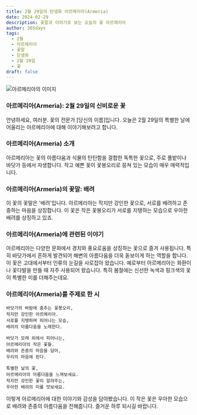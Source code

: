 ```yaml
---
title: 2월 29일의 탄생화 아르메리아(Armeria)
date: 2024-02-29
description: 꽃말과 이야기로 보는 오늘의 꽃 아르메리아
author: 365days
tags:
  - 2월
  - 아르메리아
  - 꽃말
  - 탄생화
  - 2월 29일
  - 꽃
draft: false
---
```


![아르메리아의 이미지](https://cdn.pixabay.com/photo/2019/05/02/18/43/thrift-4174262_1280.jpg#center)


### 아르메리아(Armeria): 2월 29일의 신비로운 꽃

안녕하세요, 여러분. 꽃의 전문가 [당신의 이름]입니다. 오늘은 2월 29일의 특별한 날에 어울리는 아르메리아에 대해 이야기해보려고 합니다.

### 아르메리아(Armeria) 소개

아르메리아는 꽃의 아름다움과 식물의 탄탄함을 결합한 독특한 꽃으로, 주로 풀밭이나 바닷가 등에서 자생합니다. 작고 예쁜 꽃이 꽃봉오리로 뭉쳐 있는 모습이 매우 매력적입니다.

### 아르메리아(Armeria)의 꽃말: 배려

이 꽃의 꽃말은 '배려'입니다. 아르메리아는 작지만 강인한 꽃으로, 서로를 배려하고 존중하는 마음을 상징합니다. 이 꽃은 작은 꽃봉오리가 서로를 지탱하는 모습으로 우아한 배려를 상징하고 있죠.

### 아르메리아(Armeria)에 관련된 이야기

아르메리아는 다양한 문화에서 경치와 풍요로움을 상징하는 꽃으로 즐겨 사용됩니다. 특히 바닷가에서 흔하게 발견되어 해변의 아름다움을 더욱 돋보이게 하는 역할을 합니다. 이 꽃은 고대에서부터 인류의 눈길을 사로잡아 왔습니다. 예로부터 아르메리아는 화환이나 꽃다발을 만들 때 자주 사용되어 왔습니다. 특히 봄철에는 신선한 녹색과 핑크색의 꽃이 특별한 미를 더해주는데요.

### 아르메리아(Armeria)를 주제로 한 시

	바닷가의 바람에 춤추는 꽃봉오리,
	작지만 강인한 아르메리아.
	서로를 지탱하며 피어나는 모습,
	배려의 아름다움을 노래한다.
	
	바닷가 모래 위에서 피어나는,
	아르메리아의 작은 꽃들.
	배려와 존중의 마음을 담아,
	우리의 마음에 핀다.
	
	특별한 날의 꽃,
	아르메리아의 아름다움을 느껴보세요.
	작지만 강인한 꽃이 알려주는,
	우아한 배려의 미를 맛보세요.

이렇게 아르메리아에 대한 이야기와 감성을 담아봤습니다. 이 작은 꽃은 우아한 모습으로 배려와 존중의 아름다움을 전해줍니다. 즐거운 하루 되시길 바랍니다.
